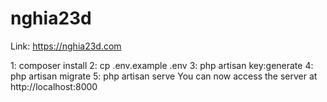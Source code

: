 # nghia23d
Link: https://nghia23d.com

1: composer install
2: cp .env.example .env
3: php artisan key:generate
4: php artisan migrate
5: php artisan serve
You can now access the server at http://localhost:8000